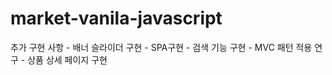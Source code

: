 # market-vanila-javascript

추가 구현 사항
    - 배너 슬라이더 구현
    - SPA구현
    - 검색 기능 구현
    - MVC 패턴 적용 연구
    - 상품 상세 페이지 구현